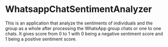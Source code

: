 # WhatsappChatSentimentAnalyzer
This is an application that analyze the sentiments of individuals and the group as a whole after processing the WhatsApp group chats or one to one chats. It gives score from 0 to 1 with 0 being a negative sentiment score and 1 being a positive sentiment score.
